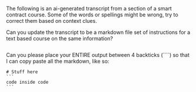 The following is an ai-generated transcript from a section of a smart contract course. Some of the words or spellings might be wrong, try to correct them based on context clues.

Can you update the transcript to be a markdown file set of instructions for a text based course on the same information?

```

```

Can you please place your ENTIRE output between 4 backticks (````) so that I can copy paste all the markdown, like so:

````
# Stuff here
```
code inside code
```

````